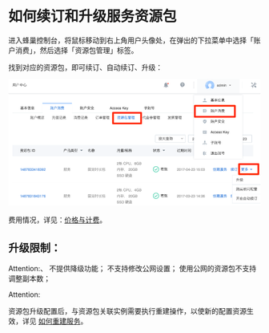 # 如何续订和升级服务资源包

进入蜂巢控制台，将鼠标移动到右上角用户头像处，在弹出的下拉菜单中选择「账户消费」，然后选择「资源包管理」标签。

找到对应的资源包，即可续订、自动续订、升级：

![](../../image/资源包-升级续订.png)

费用情况，详见：[价格与计费](http://support.c.163.com/md.html#!容器服务/服务管理/服务管理价格与计费.md)。

## 升级限制：
<span>Attention:</span>、
不提供降级功能；
不支持修改公网设置；
使用公网的资源包不支持调整副本数；

<span>Attention:</span><div class="alertContent">资源包升级配置后，与资源包关联实例需要执行重建操作，以使新的配置资源生效，详见 [如何重建服务](http://support.c.163.com/md.html#!容器服务/服务管理/常见问题/资源包常见问题/如何重建服务.md)。</div>
